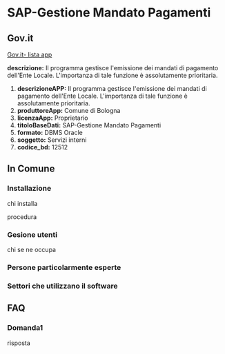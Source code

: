 # SAP-Gestione Mandato Pagamenti

## Gov.it

[Gov.it- lista app](http://basidati.agid.gov.it/catalogo/amm?code=c_a944)

**descrizione:** Il programma gestisce l'emissione dei mandati di pagamento dell'Ente Locale. L'importanza di tale funzione è assolutamente prioritaria.

1. **descrizioneAPP:** Il programma gestisce l'emissione dei mandati di pagamento dell'Ente Locale. L'importanza di tale funzione è assolutamente prioritaria.
2. **produttoreApp:** Comune di Bologna
3. **licenzaApp:** Proprietario
4. **titoloBaseDati:** SAP-Gestione Mandato Pagamenti
5. **formato:** DBMS Oracle
6. **soggetto:** Servizi interni
7. **codice_bd:** 12512

## In Comune

### Installazione

chi installa

procedura

### Gesione utenti

chi se ne occupa

### Persone particolarmente esperte

### Settori che utilizzano il software

## FAQ

### Domanda1

risposta
